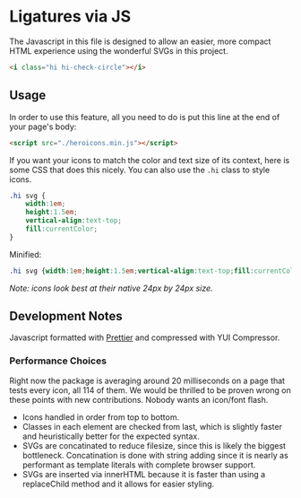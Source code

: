 # Ligatures via JS

The Javascript in this file is designed to allow an easier, more compact HTML experience using the wonderful SVGs in this project.

```html
<i class="hi hi-check-circle"></i>
```

## Usage

In order to use this feature, all you need to do is put this line at the end of your page's body:

```html
<script src="./heroicons.min.js"></script>
```

If you want your icons to match the color and text size of its context, here is some CSS that does this nicely. You can also use the `.hi` class to style icons.

```css
.hi svg {
    width:1em;
    height:1.5em;
    vertical-align:text-top;
    fill:currentColor;
}
```

Minified:

```css
.hi svg {width:1em;height:1.5em;vertical-align:text-top;fill:currentColor}
```

*Note: icons look best at their native 24px by 24px size.*

## Development Notes

Javascript formatted with [Prettier](https://prettier.io) and compressed with YUI Compressor.

### Performance Choices

Right now the package is averaging around 20 milliseconds on a page that tests every icon, all 114 of them. We would be thrilled to be proven wrong on these points with new contributions. Nobody wants an icon/font flash.

- Icons handled in order from top to bottom.
- Classes in each element are checked from last, which is slightly faster and heuristically better for the expected syntax.
- SVGs are concatinated to reduce filesize, since this is likely the biggest bottleneck. Concatination is done with string adding since it is nearly as performant as template literals with complete browser support.
- SVGs are inserted via innerHTML because it is faster than using a replaceChild method and it allows for easier styling.
